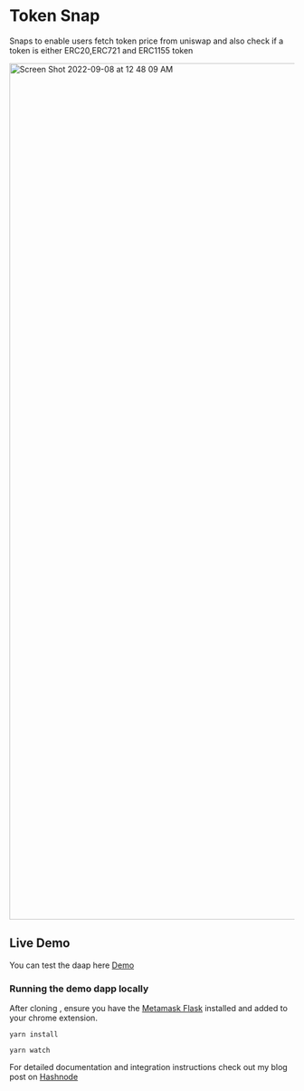 # Token Snap

Snaps to enable users fetch token price from uniswap and also check if a token is either ERC20,ERC721 and ERC1155 token

<img width="1512" alt="Screen Shot 2022-09-08 at 12 48 09 AM" src="https://user-images.githubusercontent.com/52764879/188975441-f3bd49fe-65b3-4c0b-8d7a-a17776fa3dad.png">


## Live Demo

You can test the daap here [Demo](https://khadeeejah.github.io/token-snap)

### Running the demo dapp locally

After cloning , ensure you have the [Metamask Flask]( https://metamask.io/flask/) installed and added to your chrome extension.

```shell
yarn install

yarn watch
```

For detailed documentation and integration instructions check  out my blog post on  [Hashnode]()
